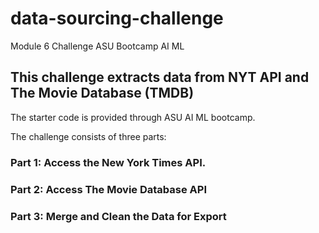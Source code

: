 # data-sourcing-challenge
Module 6 Challenge ASU Bootcamp AI ML


## This challenge extracts data from NYT API and The Movie Database (TMDB)
The starter code is provided through ASU AI ML bootcamp.   

The challenge consists of three parts:
### Part 1: Access the New York Times API.
### Part 2: Access The Movie Database API
### Part 3: Merge and Clean the Data for Export

